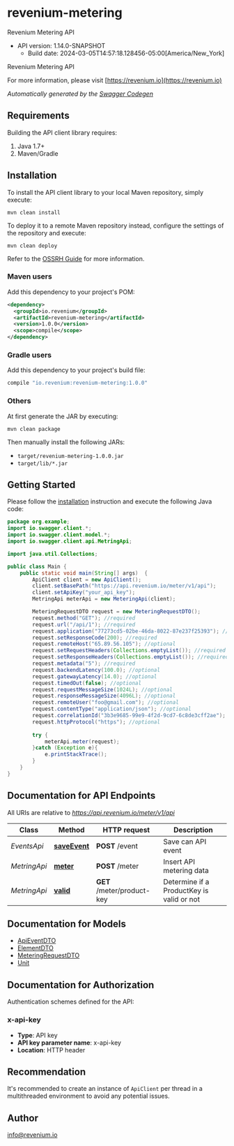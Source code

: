 # revenium-metering

Revenium Metering API
- API version: 1.14.0-SNAPSHOT
  - Build date: 2024-03-05T14:57:18.128456-05:00[America/New_York]

Revenium Metering API

  For more information, please visit [https://revenium.io](https://revenium.io)

*Automatically generated by the [Swagger Codegen](https://github.com/swagger-api/swagger-codegen)*


## Requirements

Building the API client library requires:
1. Java 1.7+
2. Maven/Gradle

## Installation

To install the API client library to your local Maven repository, simply execute:

```shell
mvn clean install
```

To deploy it to a remote Maven repository instead, configure the settings of the repository and execute:

```shell
mvn clean deploy
```

Refer to the [OSSRH Guide](http://central.sonatype.org/pages/ossrh-guide.html) for more information.

### Maven users

Add this dependency to your project's POM:

```xml
<dependency>
  <groupId>io.revenium</groupId>
  <artifactId>revenium-metering</artifactId>
  <version>1.0.0</version>
  <scope>compile</scope>
</dependency>
```

### Gradle users

Add this dependency to your project's build file:

```groovy
compile "io.revenium:revenium-metering:1.0.0"
```

### Others

At first generate the JAR by executing:

```shell
mvn clean package
```

Then manually install the following JARs:

* `target/revenium-metering-1.0.0.jar`
* `target/lib/*.jar`

## Getting Started

Please follow the [installation](#installation) instruction and execute the following Java code:

```java
package org.example;
import io.swagger.client.*;
import io.swagger.client.model.*;
import io.swagger.client.api.MetringApi;

import java.util.Collections;

public class Main {
    public static void main(String[] args)  {
        ApiClient client = new ApiClient();
        client.setBasePath("https://api.revenium.io/meter/v1/api");
        client.setApiKey("your_api_key");
        MetringApi meterApi = new MeteringApi(client);

        MeteringRequestDTO request = new MeteringRequestDTO();
        request.method("GET"); //required
        request.url("/api/1"); //required
        request.application("77273cd5-02be-46da-8022-87e237f25393"); //required
        request.setResponseCode(200); //required
        request.remoteHost("65.89.56.105"); //optional
        request.setRequestHeaders(Collections.emptyList()); //required but can be empty
        request.setResponseHeaders(Collections.emptyList()); //required but can be empty
        request.metadata("5"); //required
        request.backendLatency(100.0); //optional
        request.gatewayLatency(14.0); //optional
        request.timedOut(false); //optional
        request.requestMessageSize(1024L); //optional
        request.responseMessageSize(4096L); //optional
        request.remoteUser("foo@gmail.com"); //optional
        request.contentType("application/json"); //optional
        request.correlationId("3b3e9685-99e9-4f2d-9cd7-6c8de3cff2ae"); //optional
        request.httpProtocol("https"); //optional
        
        try {
            meterApi.meter(request);
        }catch (Exception e){
            e.printStackTrace();
        }
    }
}
```

## Documentation for API Endpoints

All URIs are relative to *https://api.revenium.io/meter/v1/api*

Class | Method | HTTP request | Description
------------ | ------------- | ------------- | -------------
*EventsApi* | [**saveEvent**](docs/EventsApi.md#saveEvent) | **POST** /event | Save can API event
*MetringApi* | [**meter**](docs/MetringApi.md#meter) | **POST** /meter | Insert API metering data
*MetringApi* | [**valid**](docs/MetringApi.md#valid) | **GET** /meter/product-key | Determine if a ProductKey is valid or not

## Documentation for Models

 - [ApiEventDTO](docs/ApiEventDTO.md)
 - [ElementDTO](docs/ElementDTO.md)
 - [MeteringRequestDTO](docs/MeteringRequestDTO.md)
 - [Unit](docs/Unit.md)

## Documentation for Authorization

Authentication schemes defined for the API:
### x-api-key

- **Type**: API key
- **API key parameter name**: x-api-key
- **Location**: HTTP header


## Recommendation

It's recommended to create an instance of `ApiClient` per thread in a multithreaded environment to avoid any potential issues.

## Author

info@revenium.io
